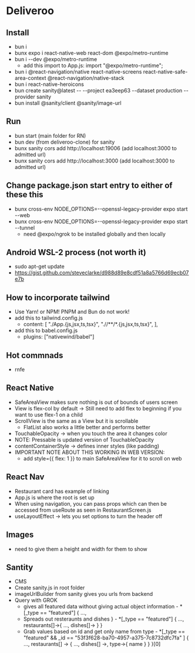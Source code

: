 # Deliveroo

## Install

- bun i
- bunx expo i react-native-web react-dom @expo/metro-runtime
- bun i --dev @expo/metro-runtime
  - add this import to App.js: import "@expo/metro-runtime";
- bun i @react-navigation/native react-native-screens react-native-safe-area-context @react-navigation/native-stack
- bun i react-native-heroicons
- bun create sanity@latest -- --project ea3eep63 --dataset production --provider sanity
- bun install @sanity/client @sanity/image-url

## Run

- bun start (main folder for RN)
- bun dev (from deliveroo-clone) for sanity
- bunx sanity cors add http://localhost:19006 (add localhost:3000 to admitted url)
- bunx sanity cors add http://localhost:3000 (add localhost:3000 to admitted url)

## Change package.json start entry to either of these this

- bunx cross-env NODE_OPTIONS=--openssl-legacy-provider expo start --web
- bunx cross-env NODE_OPTIONS=--openssl-legacy-provider expo start --tunnel
  - need @expo/ngrok to be installed globally and then locally

## Android WSL-2 process (not worth it)

- sudo apt-get update
- https://gist.github.com/steveclarke/d988d89e8cdf51a8a5766d69ecb07e7b

## How to incorporate tailwind

- Use Yarn! or NPM! PNPM and Bun do not work!
- add this to tailwind.config.js
  - content: [
    "./App.{js,jsx,ts,tsx}",
    "./<custom directory>/**/*.{js,jsx,ts,tsx}",
    ],
- add this to babel.config.js
  - plugins: ["nativewind/babel"]

## Hot commnads

- rnfe

## React Native

- SafeAreaView makes sure nothing is out of bounds of users screen
- View is flex-col by default -> Still need to add flex to beginning if you want to use flex-1 on a child
- ScrollView is the same as a View but it is scrollable
  - FlatList also works a little better and performs better
- TouchableOpacity -> when you touch the area it changes color
- NOTE: Pressable is updated version of TouchableOpacity
- contentContainerStyle -> defines inner styles (like padding)
- IMPORTANT NOTE ABOUT THIS WORKING IN WEB VERSION:
  - add style={{ flex: 1 }} to main SafeAreaView for it to scroll on web

## React Nav

- Restaurant card has example of linking
- App.js is where the root is set up
- When using navigation, you can pass props which can then be accessed from useRoute as seen in RestaurantScreen.js
- useLayoutEffect -> lets you set options to turn the header off

## Images

- need to give them a height and width for them to show

## Santity

- CMS
- Create sanity.js in root folder
- imageUrlBuilder from sanity gives you urls from backend
- Query with GROK
  - gives all featured data without giving actual object information - \*[_type == "featured"] {
    ...,
  - Spreads out resteraunts and dishes
    } - \*[_type == "featured"] {
    ...,
    restaurants[]->{
    ...,
    dishes[]->
    }
    }
  - Grab values based on id and get only name from type - \*[_type == "featured" && _id == "53f3f628-ba70-4957-a375-7c8732dfc7fa"
    ] {
    ...,
    restaurants[] -> {
    ...,
    dishes[] ->,
    type->{
    name
    }
    }
    }[0]
